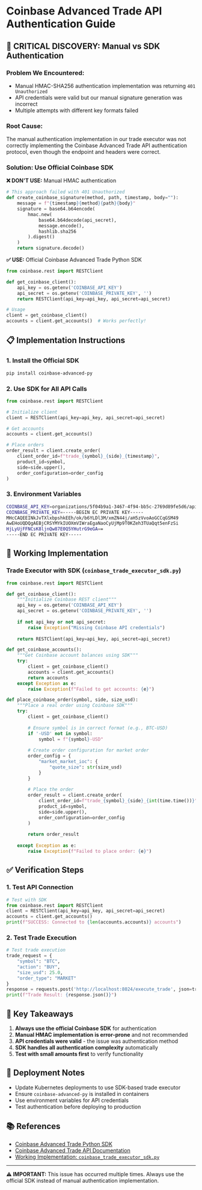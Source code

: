 # Coinbase Advanced Trade API Authentication Guide

## 🚨 **CRITICAL DISCOVERY: Manual vs SDK Authentication**

### **Problem We Encountered:**
- Manual HMAC-SHA256 authentication implementation was returning `401 Unauthorized`
- API credentials were valid but our manual signature generation was incorrect
- Multiple attempts with different key formats failed

### **Root Cause:**
The manual authentication implementation in our trade executor was not correctly implementing the Coinbase Advanced Trade API authentication protocol, even though the endpoint and headers were correct.

### **Solution: Use Official Coinbase SDK**

**❌ DON'T USE:** Manual HMAC authentication
```python
# This approach failed with 401 Unauthorized
def create_coinbase_signature(method, path, timestamp, body=""):
    message = f"{timestamp}{method}{path}{body}"
    signature = base64.b64encode(
        hmac.new(
            base64.b64decode(api_secret),
            message.encode(), 
            hashlib.sha256
        ).digest()
    )
    return signature.decode()
```

**✅ USE:** Official Coinbase Advanced Trade Python SDK
```python
from coinbase.rest import RESTClient

def get_coinbase_client():
    api_key = os.getenv('COINBASE_API_KEY')
    api_secret = os.getenv('COINBASE_PRIVATE_KEY', '')
    return RESTClient(api_key=api_key, api_secret=api_secret)

# Usage
client = get_coinbase_client()
accounts = client.get_accounts()  # Works perfectly!
```

## 📋 **Implementation Instructions**

### **1. Install the Official SDK**
```bash
pip install coinbase-advanced-py
```

### **2. Use SDK for All API Calls**
```python
from coinbase.rest import RESTClient

# Initialize client
client = RESTClient(api_key=api_key, api_secret=api_secret)

# Get accounts
accounts = client.get_accounts()

# Place orders
order_result = client.create_order(
    client_order_id=f"trade_{symbol}_{side}_{timestamp}",
    product_id=symbol,
    side=side.upper(),
    order_configuration=order_config
)
```

### **3. Environment Variables**
```bash
COINBASE_API_KEY=organizations/5f04b9a1-3467-4f94-bb5c-2769d89fe5d6/apiKeys/7dd53cef-f159-45af-947f-a861eeb79204
COINBASE_PRIVATE_KEY=-----BEGIN EC PRIVATE KEY-----
MHcCAQEEINkJvTXlxbpshkEEh/ok/b6YLDl3M/xmZN44j/aH5zVvoAoGCCqGSM49
AwEHoUQDQgAEBjCRSYMYkIUOXmVIWraEgaNaoCyUjMp9T0KZeh3TUaQqt5enFzSi
HjLyUjFFNCsK8ljnQw87E0Q5YHutrG9eGA==
-----END EC PRIVATE KEY-----
```

## 🔧 **Working Implementation**

### **Trade Executor with SDK (`coinbase_trade_executor_sdk.py`)**
```python
from coinbase.rest import RESTClient

def get_coinbase_client():
    """Initialize Coinbase REST client"""
    api_key = os.getenv('COINBASE_API_KEY')
    api_secret = os.getenv('COINBASE_PRIVATE_KEY', '')
    
    if not api_key or not api_secret:
        raise Exception("Missing Coinbase API credentials")
    
    return RESTClient(api_key=api_key, api_secret=api_secret)

def get_coinbase_accounts():
    """Get Coinbase account balances using SDK"""
    try:
        client = get_coinbase_client()
        accounts = client.get_accounts()
        return accounts
    except Exception as e:
        raise Exception(f"Failed to get accounts: {e}")

def place_coinbase_order(symbol, side, size_usd):
    """Place a real order using Coinbase SDK"""
    try:
        client = get_coinbase_client()
        
        # Ensure symbol is in correct format (e.g., BTC-USD)
        if '-USD' not in symbol:
            symbol = f"{symbol}-USD"
        
        # Create order configuration for market order
        order_config = {
            "market_market_ioc": {
                "quote_size": str(size_usd)
            }
        }
        
        # Place the order
        order_result = client.create_order(
            client_order_id=f"trade_{symbol}_{side}_{int(time.time())}",
            product_id=symbol,
            side=side.upper(),
            order_configuration=order_config
        )
        
        return order_result
        
    except Exception as e:
        raise Exception(f"Failed to place order: {e}")
```

## ✅ **Verification Steps**

### **1. Test API Connection**
```python
# Test with SDK
from coinbase.rest import RESTClient
client = RESTClient(api_key=api_key, api_secret=api_secret)
accounts = client.get_accounts()
print(f"SUCCESS: Connected to {len(accounts.accounts)} accounts")
```

### **2. Test Trade Execution**
```python
# Test trade execution
trade_request = {
    "symbol": "BTC",
    "action": "BUY", 
    "size_usd": 25.0,
    "order_type": "MARKET"
}
response = requests.post('http://localhost:8024/execute_trade', json=trade_request)
print(f"Trade Result: {response.json()}")
```

## 🎯 **Key Takeaways**

1. **Always use the official Coinbase SDK** for authentication
2. **Manual HMAC implementation is error-prone** and not recommended
3. **API credentials were valid** - the issue was authentication method
4. **SDK handles all authentication complexity** automatically
5. **Test with small amounts first** to verify functionality

## 🚀 **Deployment Notes**

- Update Kubernetes deployments to use SDK-based trade executor
- Ensure `coinbase-advanced-py` is installed in containers
- Use environment variables for API credentials
- Test authentication before deploying to production

## 📚 **References**

- [Coinbase Advanced Trade Python SDK](https://github.com/coinbase/coinbase-advanced-py)
- [Coinbase Advanced Trade API Documentation](https://docs.cdp.coinbase.com/advanced-trade/docs/rest-api-overview/)
- [Working Implementation: `coinbase_trade_executor_sdk.py`](./coinbase_trade_executor_sdk.py)

---

**⚠️ IMPORTANT:** This issue has occurred multiple times. Always use the official SDK instead of manual authentication implementation.
